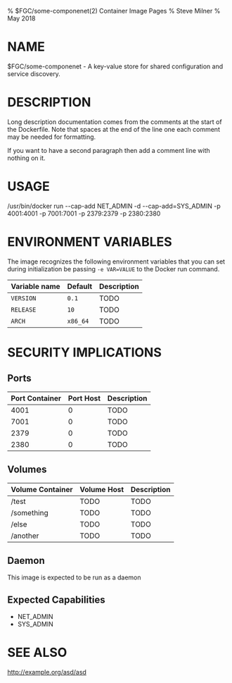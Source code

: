 % $FGC/some-componenet(2) Container Image Pages
% Steve Milner
% May 2018

# NAME
$FGC/some-componenet - A key-value store for shared configuration and service discovery.

# DESCRIPTION
Long description documentation comes from the comments at the start of the Dockerfile. Note that spaces at the end of the line one each comment may be needed for formatting. 

If you want to have a second paragraph then add a comment line with nothing on it.


# USAGE
/usr/bin/docker run --cap-add NET_ADMIN -d --cap-add=SYS_ADMIN  -p 4001:4001 -p 7001:7001 -p 2379:2379 -p 2380:2380

# ENVIRONMENT VARIABLES

The image recognizes the following environment variables that you can set
during initialization be passing `-e VAR=VALUE` to the Docker run command.

|     Variable name        | Default |      Description                                           |
| :----------------------- | ------- | ---------------------------------------------------------- |
| `VERSION` | `0.1`   | TODO |
| `RELEASE` | `10`   | TODO |
| `ARCH` | `x86_64`   | TODO |


# SECURITY IMPLICATIONS

## Ports
|     Port Container | Port Host  |       Description             |
| :----------------- | -----------|-------------------------------|
| 4001 | 0 | TODO |
| 7001 | 0 | TODO |
| 2379 | 0 | TODO |
| 2380 | 0 | TODO |



## Volumes
|     Volume Container | Volume Host  |       Description             |
| :----------------- | -----------|-------------------------------|
| /test | TODO | TODO |
| /something | TODO | TODO |
| /else | TODO | TODO |
| /another | TODO | TODO |


## Daemon
This image is expected to be run as a daemon

## Expected Capabilities
- NET_ADMIN
- SYS_ADMIN


# SEE ALSO
http://example.org/asd/asd

